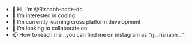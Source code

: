 - 👋 Hi, I’m @Rishabh-code-do
- 👀 I’m interested in coding
- 🌱 I’m currently learning cross platform development
- 💞️ I’m looking to collaborate on
- 📫 How to reach me ..you can find me on instagram as "rj__rishabh__".

<!---
Rishabh-code-do/Rishabh-code-do is a ✨ special ✨ repository because its `README.md` (this file) appears on your GitHub profile.
You can click the Preview link to take a look at your changes.
--->
